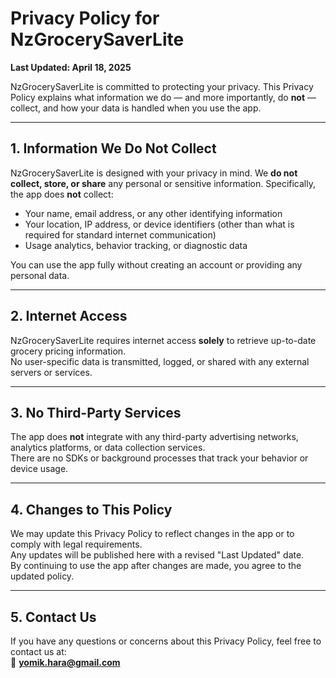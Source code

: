 # Privacy Policy for NzGrocerySaverLite

**Last Updated: April 18, 2025**

NzGrocerySaverLite is committed to protecting your privacy. This Privacy Policy explains what information we do — and more importantly, do **not** — collect, and how your data is handled when you use the app.

---

## 1. Information We Do Not Collect

NzGrocerySaverLite is designed with your privacy in mind. We **do not collect, store, or share** any personal or sensitive information. Specifically, the app does **not** collect:

- Your name, email address, or any other identifying information  
- Your location, IP address, or device identifiers (other than what is required for standard internet communication)  
- Usage analytics, behavior tracking, or diagnostic data  

You can use the app fully without creating an account or providing any personal data.

---

## 2. Internet Access

NzGrocerySaverLite requires internet access **solely** to retrieve up-to-date grocery pricing information.  
No user-specific data is transmitted, logged, or shared with any external servers or services.

---

## 3. No Third-Party Services

The app does **not** integrate with any third-party advertising networks, analytics platforms, or data collection services.  
There are no SDKs or background processes that track your behavior or device usage.

---

## 4. Changes to This Policy

We may update this Privacy Policy to reflect changes in the app or to comply with legal requirements.  
Any updates will be published here with a revised "Last Updated" date.  
By continuing to use the app after changes are made, you agree to the updated policy.

---

## 5. Contact Us

If you have any questions or concerns about this Privacy Policy, feel free to contact us at:  
📧 **yomik.hara@gmail.com**

